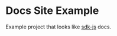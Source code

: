 # Docs Site Example

Example project that looks like [sdk-js](https://github.com/Availity/sdk-js) docs.
